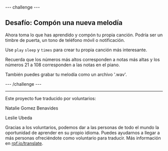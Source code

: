--- challenge ---

## Desafío: Compón una nueva melodía

Ahora toma lo que has aprendido y compón tu propia canción. Podría ser un timbre de puerta, un tono de teléfono móvil o notificación.

Use `play` ` sleep ` y `times` para crear tu propia canción más interesante.

Recuerda que los números más altos corresponden a notas más altas y los números 21 a 108 corresponden a las notas en el piano.

También puedes grabar tu melodía como un archivo '.wav'.

--- /challenge ---


***
Este proyecto fue traducido por voluntarios:

Natalie Gomez Benavides

Leslie Ubeda

Gracias a los voluntarios, podemos dar a las personas de todo el mundo la oportunidad de aprender en su propio idioma. Puedes ayudarnos a llegar a más personas ofreciéndote como voluntario para traducir. Más información en [rpf.io/translate](https://rpf.io/translate).
